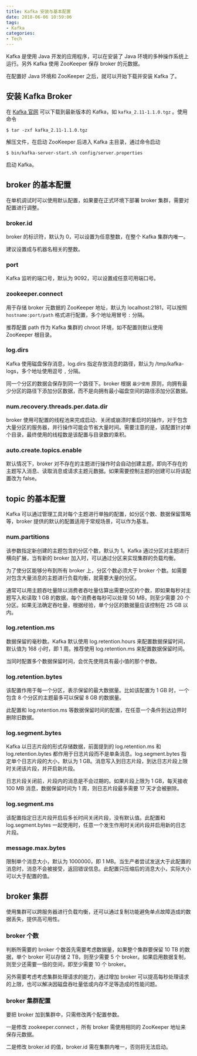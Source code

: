 ```yaml
---
title: Kafka 安装与基本配置
date: 2018-06-06 10:59:06
tags:
- Kafka
categories:
- Tech
---
```


Kafka 是使用 Java 开发的应用程序，可以在安装了 Java 环境的多种操作系统上运行。另外 Kafka 使用 ZooKeeper 保存 broker 的元数据。

在配置好 Java 环境和 ZooKeeper 之后，就可以开始下载并安装 Kafka 了。





<!-- more -->

## 安装 Kafka Broker

在 [Kafka 官网](http://kafka.apache.org/) 可以下载到最新版本的 Kafka，如 `kafka_2.11-1.1.0.tgz` 。使用命令

```shell
$ tar -zxf kafka_2.11-1.1.0.tgz
```

解压文件，在启动 ZooKeeper 后进入 Kafka 主目录，通过命令启动

```shell
$ bin/kafka-server-start.sh config/server.properties
```

启动 Kafka。





## broker 的基本配置

在单机调试时可以使用默认配置，如果要在正式环境下部署 broker 集群，需要对配置进行调整。



### broker.id

broker 的标识符，默认为 0，可以设置为任意整数，在整个 Kafka 集群内唯一。

建议设置成与机器名相关的整数。



### port

Kafka 监听的端口号，默认为 9092，可以设置成任意可用端口号。



### zookeeper.connect

用于存储 broker 元数据的 ZooKeeper 地址，默认为 localhost:2181，可以按照 `hostname:port/path` 格式进行配置，多个地址用冒号 `:` 分隔。

推荐配置 path 作为 Kafka 集群的 chroot 环境，如不配置则默认使用 ZooKeeper 根目录。



### log.dirs

Kafka 使用磁盘保存消息，log.dirs 指定存放消息的路径，默认为 /tmp/kafka-logs，多个地址使用逗号 `,` 分隔。

同一个分区的数据会保存到同一个路径下。broker 根据 `最少使用` 原则，向拥有最少分区的路径下添加分区数据，而不是向拥有最小磁盘空间的路径添加分区数据。



### num.recovery.threads.per.data.dir

broker 使用可配置的线程池来完成启动、关闭或崩溃时重启时的操作，对于包含大量分区的服务器，并行操作可能会节省大量时间。需要注意的是，该配置针对单个目录，最终使用的线程数是该配置与目录数的乘积。



### auto.create.topics.enable

默认情况下，broker 对不存在的主题进行操作时会自动创建主题，即向不存在的主题写入消息、读取消息或请求主题元数据。如果需要控制主题的创建可以将该配置改为 false。





## topic 的基本配置

Kafka 可以通过管理工具对每个主题进行单独的配置，如分区个数、数据保留策略等，broker 提供的默认的配置适用于常规场景，可以作为基准。



### num.partitions

该参数指定新创建的主题包含的分区个数，默认为 1。Kafka 通过分区对主题进行横向扩展，当有新的 broker 加入时，可以通过分区来实现集群的负载均衡。

为了使分区能够分布到所有 broker 上，分区个数必须大于 broker 个数。如需要对包含大量消息的主题进行负载均衡，就需要大量的分区。

通常可以用主题吞吐量除以消费者吞吐量估算出需要分区的个数，即如果每秒对主题写入和读取 1 GB 的数据，每个消费者每秒可以处理 50 MB，则至少需要 20 个分区。如果无法确定吞吐量，根据经验，单个分区的数据量应该控制在 25 GB 以内。



### log.retention.ms

数据保留的毫秒数。Kafka 默认使用 log.retention.hours 来配置数据保留时间，默认值为 168 小时，即 1 周。推荐使用 log.retention.ms 来配置数据保留时间。

当同时配置多个数据保留时间，会优先使用具有最小值的那个参数。



### log.retention.bytes

该配置作用于每一个分区，表示保留的最大数据量。比如该配置为 1 GB 时，一个包含 8 个分区的主题最多可以保留 8 GB 的数据量。

此配置和 log.retention.ms 等数据保留时间的配置，在任意一个条件到达边界时删除旧数据。



### log.segment.bytes

Kafka 以日志片段的形式存储数据，前面提到的 log.retention.ms 和 log.retention.bytes 都作用于日志片段而不是单条消息。log.segment.bytes 指定单个日志片段的大小，默认为 1 GB。消息写入到日志片段，到达日志片段上限时关闭该片段，并开启新片段。

日志片段关闭前，片段内的消息是不会过期的。如果片段上限为 1 GB，每天接收 100 MB 消息，数据保留时间为 1 周，则日志片段最多需要 17 天才会被删除。



### log.segment.ms

该配置指定日志片段开启后多长时间关闭片段，没有默认值。此配置和 log.segment.bytes 一起使用时，任意一个发生作用时关闭片段并启用新的日志片段。



### message.max.bytes

限制单个消息大小，默认为 1000000，即 1 MB。当生产者尝试发送大于此配置的消息时，消息不会被接受，返回错误信息。此配置只压缩后的消息大小，实际大小可以大于配置的值。





## broker 集群

使用集群可以跨服务器进行负载均衡，还可以通过复制功能避免单点故障造成的数据丢失，提供高可用性。



### broker 个数

判断所需要的 broker 个数首先需要考虑数据量，如果整个集群要保留 10 TB 的数据，单个 broker 可以存储 2 TB，则至少需要 5 个 broker。如果启用数据复制，则至少还需要一倍的空间，即至少需要 10 个 broker。

另外需要考虑考虑集群处理请求的能力，通过增加 broker 可以提高每秒处理请求的上限，也可以解决因磁盘吞吐量低或内存不足等造成的性能问题。



### broker 集群配置

要把 broker 加到集群中，只需修改两个配置参数。

一是修改 zookeeper.connect ，所有 broker 需使用相同的 ZooKeeper 地址来保存元数据。

二是修改 broker.id 的值，broker.id 需在集群内唯一，否则将无法启动。
